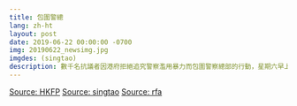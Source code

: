 ```yaml
---
title: 包圍警總
lang: zh-ht
layout: post
date: 2019-06-22 00:00:00 -0700
img: 20190622_newsimg.jpg
imgdes: (singtao)
description: 數千名抗議者因港府拒絕追究警察濫用暴力而包圍警察總部的行動，星期六早上結束。警方稱將對抗議者的違法行爲嚴肅跟進。
---
```


[Source: HKFP](https://www.hongkongfp.com/2019/06/22/hkfp-lens-hong-kong-police-hq-besieged-protesters-following-long-day-dissent-part-i/)
[Source: singtao](https://dushi.singtao.ca/toronto/featured/%E9%A6%99%E6%B8%AF%E4%B8%87%E4%BA%BA%E5%8C%85%E5%9B%B4%E8%AD%A6%E5%AF%9F%E6%80%BB%E9%83%A8%E5%9B%B0%E8%AD%A6-13%E4%BA%BA%E4%B8%8D%E9%80%82%E5%8F%AC%E6%95%91%E6%8A%A4%E8%BD%A6/)
[Source: rfa](https://www.rfa.org/mandarin/Xinwen/2-06222019124747.html)